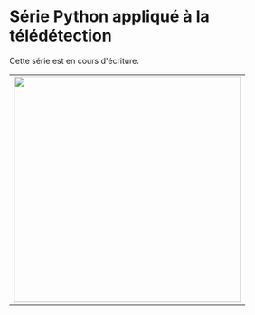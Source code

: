 # Série Python appliqué à la télédétection

Cette série est en cours d'écriture.


<table border="0", style="border:none;">
  <tr>
    <td style="text-align:center">
      <a href="https://serie-python-tele.github.io/TraitementImagesPythonVol1">
        <img src="https://serie-python-tele.github.io/TraitementImagesPythonVol1/images/gen-ai/Gemini_Generated_Image_3a8wwf3a8wwf3a8w.jpg" style="width:401px;">
      </a>
    </td>
  </tr>
</table>
